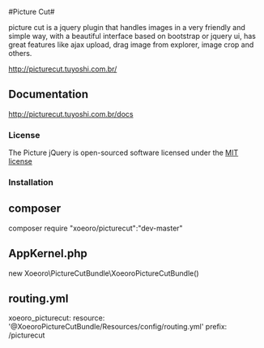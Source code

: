 #Picture Cut#

picture cut is a jquery plugin that handles images in a very friendly and simple way, with a beautiful interface based on bootstrap or jquery ui, has great features like ajax upload, drag image from explorer, image crop and others.

http://picturecut.tuyoshi.com.br/

## Documentation
http://picturecut.tuyoshi.com.br/docs

### License

The Picture jQuery is open-sourced software licensed under the [MIT license](http://opensource.org/licenses/MIT)

### Installation

## composer
composer require "xoeoro/picturecut":"dev-master"

## AppKernel.php
new Xoeoro\PictureCutBundle\XoeoroPictureCutBundle()

## routing.yml
xoeoro_picturecut:
    resource: '@XoeoroPictureCutBundle/Resources/config/routing.yml'
    prefix: /picturecut
